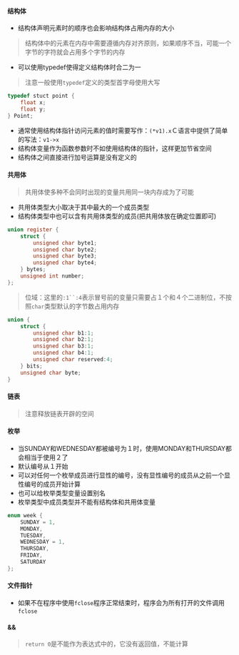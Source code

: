 #### 结构体

* 结构体声明元素时的顺序也会影响结构体占用内存的大小

> 结构体中的元素在内存中需要遵循内存对齐原则，如果顺序不当，可能一个字节的字符就会占用多个字节的内存

* 可以使用typedef使得定义结构体时合二为一

> 注意一般使用`typedef`定义的类型首字母使用大写

```c
typedef stuct point {
    float x;
    float y;
} Point;
```

* 通常使用结构体指针访问元素的值时需要写作：`(*v1).x`Ｃ语言中提供了简单的写法：`v1->x`
* 结构体变量作为函数参数时不如使用结构体的指针，这样更加节省空间
* 结构体之间直接进行加号运算是没有定义的

#### 共用体

>  共用体使多种不会同时出现的变量共用同一块内存成为了可能

* 共用体类型大小取决于其中最大的一个成员类型
* 结构体类型中也可以含有共用体类型的成员(把共用体放在确定位置即可)

```c
union register {
    struct {
        unsigned char byte1;
        unsigned char byte2;
        unsigned char byte3;
        unsigned char byte4;
    } bytes;
    unsigned int number;
};
```

> 位域：这里的`:1``:4`表示冒号前的变量只需要占１个和４个二进制位，不按照`char`类型默认的字节数占用内存

```c
union {
    struct {
        unsigned char b1:1;
        unsigned char b2:1;
        unsigned char b3:1;
        unsigned char b4:1;
        unsigned char reserved:4;
    } bits;
    unsigned char byte;
}
```



#### 链表

> 注意释放链表开辟的空间

#### 枚举

* 当SUNDAY和WEDNESDAY都被编号为１时，使用MONDAY和THURSDAY都会相当于使用２了
* 默认编号从１开始
* 可以对任何一个枚举成员进行显性的编号，没有显性编号的成员从之前一个显性编号的成员开始计算
* 也可以给枚举类型变量设置别名
* 枚举类型中成员类型并不能有结构体和共用体变量

```c
enum week {
    SUNDAY = 1,
    MONDAY,
    TUESDAY,
    WEDNESDAY = 1,
    THURSDAY,
    FRIDAY,
    SATURDAY
};
```

#### 文件指针

* 如果不在程序中使用`fclose`程序正常结束时，程序会为所有打开的文件调用`fclose`

#### &&

> `return 0`是不能作为表达式中的，它没有返回值，不能计算